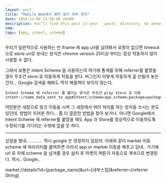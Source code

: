 ```yaml
---
layout: post
title: "Mobile Web에서 APP 설치 여부 판단"
date: 2014-12-04 13:58:00 +0300
description: You’ll find this post in your `_posts` directory. Go ahead and edit it and re-build the site to see your changes. # Add post description (optional)
img:  
tags: [app, intent, scheme]
---
```


우리가 일반적으로 사용하는 빈 iframe 에 app url을 날려봐서 요청이 없으면 timeout 으로 store url로 보내는 방식은
chrome version 25이상 부터는 정상 작동하지 않아 사용할 수 없다.

그래서 보통은 intent Scheme 을 사용하는데
여기에 통계를 위해 referrer를 붙였을 경우 무조건 store 로 이동하게 작동을 한다.
버그인지 이렇게 작동하게 끔 만들어 놓은건지...
Google 검색을 해봐도 딱히 해결책이 보이지 않는다.

```
Intent Scheme 에 referrer 를 붙이는 방식은 무조건 play store 로 이동
intent://some_data_sent_to_app#Intent;scheme=app_scheme;package=package_name&referrer=referrer_string;end
```

어떤분은 새창으로 링크 이동을 시켜 그 새창에서 여러 처리를 하는 방식을 쓰시는 분도 있던데.
방법이 지저분 하다...
좀 더 깔끔한 방법을 찾아 보거나. 아니면 Google에서 Intent Scheme 에 referrer를 붙였을 때도
App 과 Store를 정상적으로 이동하도록 수정되기를 기다리는 수밖에 없을 듯 하다.
 
-----------------------------------------------------------------------
삽질을 했네.............
역시 google 은 멍청하지 않았어.
아래와 같이 market 이동 scheme 에 파라미터를 붙여주면
아라서 app or market 이동을 해주고 있네..
거기에 url 로 자체 scheme 을 넘겨줄 경우 설치 후 마켓의 머튼이 자동으로 계속으로 변경된다.
역시.. Google..

market://details?id=[package_name]&url=[내부스킴]&referrer=[referrer String]